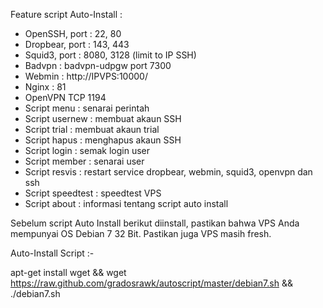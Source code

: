 Feature script Auto-Install : 

- OpenSSH, port : 22, 80
- Dropbear, port : 143, 443
- Squid3, port : 8080, 3128 (limit to IP SSH)
- Badvpn   : badvpn-udpgw port 7300
- Webmin   : http://IPVPS:10000/
- Nginx    : 81
- OpenVPN TCP 1194
- Script menu : senarai perintah
- Script usernew : membuat akaun SSH
- Script trial : membuat akaun trial
- Script hapus : menghapus akaun SSH
- Script login : semak login user
- Script member : senarai user
- Script resvis : restart service dropbear, webmin, squid3, openvpn dan ssh
- Script speedtest : speedtest VPS
- Script about : informasi tentang script auto install

Sebelum script Auto Install berikut diinstall, pastikan bahwa VPS Anda mempunyai OS Debian 7 32 Bit. Pastikan juga VPS masih fresh.

Auto-Install Script :-

apt-get install wget && wget https://raw.github.com/gradosrawk/autoscript/master/debian7.sh && ./debian7.sh
